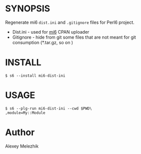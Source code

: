 # SYNOPSIS

Regenerate mi6 `dist.ini` and `.gitignore` files for Perl6 project.

* Dist.ini - used for [mi6](https://github.com/skaji/mi6) CPAN uploader
* Gitignore - hide from git some files that are not meant for git consumption (*.tar.gz, so on )


# INSTALL

    $ s6 --install mi6-dist-ini


# USAGE 

    $ s6 --plg-run mi6-dist-ini --cwd $PWD\
    ,module=My::Module

# Author

Alexey Melezhik

